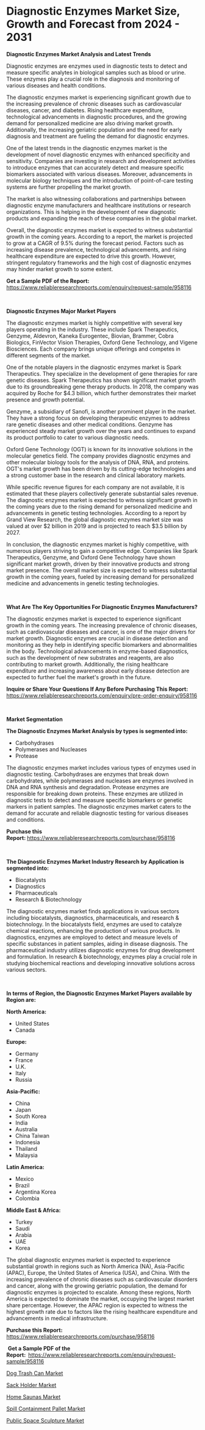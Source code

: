 <p><h1>Diagnostic Enzymes Market Size, Growth and Forecast from 2024 - 2031</h1></p><p><strong>Diagnostic Enzymes Market Analysis and Latest Trends</strong></p>
<p><p>Diagnostic enzymes are enzymes used in diagnostic tests to detect and measure specific analytes in biological samples such as blood or urine. These enzymes play a crucial role in the diagnosis and monitoring of various diseases and health conditions.</p><p>The diagnostic enzymes market is experiencing significant growth due to the increasing prevalence of chronic diseases such as cardiovascular diseases, cancer, and diabetes. Rising healthcare expenditure, technological advancements in diagnostic procedures, and the growing demand for personalized medicine are also driving market growth. Additionally, the increasing geriatric population and the need for early diagnosis and treatment are fueling the demand for diagnostic enzymes.</p><p>One of the latest trends in the diagnostic enzymes market is the development of novel diagnostic enzymes with enhanced specificity and sensitivity. Companies are investing in research and development activities to introduce enzymes that can accurately detect and measure specific biomarkers associated with various diseases. Moreover, advancements in molecular biology techniques and the introduction of point-of-care testing systems are further propelling the market growth.</p><p>The market is also witnessing collaborations and partnerships between diagnostic enzyme manufacturers and healthcare institutions or research organizations. This is helping in the development of new diagnostic products and expanding the reach of these companies in the global market.</p><p>Overall, the diagnostic enzymes market is expected to witness substantial growth in the coming years. According to a report, the market is projected to grow at a CAGR of 9.5% during the forecast period. Factors such as increasing disease prevalence, technological advancements, and rising healthcare expenditure are expected to drive this growth. However, stringent regulatory frameworks and the high cost of diagnostic enzymes may hinder market growth to some extent.</p></p>
<p><strong>Get a Sample PDF of the Report:&nbsp;</strong> <a href="https://www.reliableresearchreports.com/enquiry/request-sample/958116">https://www.reliableresearchreports.com/enquiry/request-sample/958116</a></p>
<p>&nbsp;</p>
<p><strong>Diagnostic Enzymes Major Market Players</strong></p>
<p><p>The diagnostic enzymes market is highly competitive with several key players operating in the industry. These include Spark Therapeutics, Genzyme, Aldevron, Kaneka Eurogentec, Biovian, Brammer, Cobra Biologics, FinVector Vision Therapies, Oxford Gene Technology, and Vigene Biosciences. Each company brings unique offerings and competes in different segments of the market.</p><p>One of the notable players in the diagnostic enzymes market is Spark Therapeutics. They specialize in the development of gene therapies for rare genetic diseases. Spark Therapeutics has shown significant market growth due to its groundbreaking gene therapy products. In 2018, the company was acquired by Roche for $4.3 billion, which further demonstrates their market presence and growth potential.</p><p>Genzyme, a subsidiary of Sanofi, is another prominent player in the market. They have a strong focus on developing therapeutic enzymes to address rare genetic diseases and other medical conditions. Genzyme has experienced steady market growth over the years and continues to expand its product portfolio to cater to various diagnostic needs.</p><p>Oxford Gene Technology (OGT) is known for its innovative solutions in the molecular genetics field. The company provides diagnostic enzymes and other molecular biology tools for the analysis of DNA, RNA, and proteins. OGT's market growth has been driven by its cutting-edge technologies and a strong customer base in the research and clinical laboratory markets.</p><p>While specific revenue figures for each company are not available, it is estimated that these players collectively generate substantial sales revenue. The diagnostic enzymes market is expected to witness significant growth in the coming years due to the rising demand for personalized medicine and advancements in genetic testing technologies. According to a report by Grand View Research, the global diagnostic enzymes market size was valued at over $2 billion in 2019 and is projected to reach $3.5 billion by 2027.</p><p>In conclusion, the diagnostic enzymes market is highly competitive, with numerous players striving to gain a competitive edge. Companies like Spark Therapeutics, Genzyme, and Oxford Gene Technology have shown significant market growth, driven by their innovative products and strong market presence. The overall market size is expected to witness substantial growth in the coming years, fueled by increasing demand for personalized medicine and advancements in genetic testing technologies.</p></p>
<p>&nbsp;</p>
<p><strong>What Are The Key Opportunities For Diagnostic Enzymes Manufacturers?</strong></p>
<p><p>The diagnostic enzymes market is expected to experience significant growth in the coming years. The increasing prevalence of chronic diseases, such as cardiovascular diseases and cancer, is one of the major drivers for market growth. Diagnostic enzymes are crucial in disease detection and monitoring as they help in identifying specific biomarkers and abnormalities in the body. Technological advancements in enzyme-based diagnostics, such as the development of new substrates and reagents, are also contributing to market growth. Additionally, the rising healthcare expenditure and increasing awareness about early disease detection are expected to further fuel the market's growth in the future.</p></p>
<p><strong>Inquire or Share Your Questions If Any Before Purchasing This Report:</strong> <a href="https://www.reliableresearchreports.com/enquiry/pre-order-enquiry/958116">https://www.reliableresearchreports.com/enquiry/pre-order-enquiry/958116</a></p>
<p>&nbsp;</p>
<p><strong>Market Segmentation</strong></p>
<p><strong>The Diagnostic Enzymes Market Analysis by types is segmented into:</strong></p>
<p><ul><li>Carbohydrases</li><li>Polymerases and Nucleases</li><li>Protease</li></ul></p>
<p><p>The diagnostic enzymes market includes various types of enzymes used in diagnostic testing. Carbohydrases are enzymes that break down carbohydrates, while polymerases and nucleases are enzymes involved in DNA and RNA synthesis and degradation. Protease enzymes are responsible for breaking down proteins. These enzymes are utilized in diagnostic tests to detect and measure specific biomarkers or genetic markers in patient samples. The diagnostic enzymes market caters to the demand for accurate and reliable diagnostic testing for various diseases and conditions.</p></p>
<p><strong>Purchase this Report:&nbsp;</strong><a href="https://www.reliableresearchreports.com/purchase/958116">https://www.reliableresearchreports.com/purchase/958116</a></p>
<p>&nbsp;</p>
<p><strong>The Diagnostic Enzymes Market Industry Research by Application is segmented into:</strong></p>
<p><ul><li>Biocatalysts</li><li>Diagnostics</li><li>Pharmaceuticals</li><li>Research & Biotechnology</li></ul></p>
<p><p>The diagnostic enzymes market finds applications in various sectors including biocatalysts, diagnostics, pharmaceuticals, and research & biotechnology. In the biocatalysts field, enzymes are used to catalyze chemical reactions, enhancing the production of various products. In diagnostics, enzymes are employed to detect and measure levels of specific substances in patient samples, aiding in disease diagnosis. The pharmaceutical industry utilizes diagnostic enzymes for drug development and formulation. In research & biotechnology, enzymes play a crucial role in studying biochemical reactions and developing innovative solutions across various sectors.</p></p>
<p>&nbsp;</p>
<p><strong>In terms of Region, the Diagnostic Enzymes Market Players available by Region are:</strong></p>
<p>
    <p> <strong> North America: </strong>
        <ul>
            <li>United States</li>
            <li>Canada</li>
        </ul>
        </p> 
    <p> <strong> Europe: </strong>
        <ul>
            <li>Germany</li>
            <li>France</li>
            <li>U.K.</li>
            <li>Italy</li>
            <li>Russia</li>
        </ul>
        </p> 
    <p> <strong> Asia-Pacific: </strong>
        <ul>
            <li>China</li>
            <li>Japan</li>
            <li>South Korea</li>
            <li>India</li>
            <li>Australia</li>
            <li>China Taiwan</li>
            <li>Indonesia</li>
            <li>Thailand</li>
            <li>Malaysia</li>
        </ul>
        </p> 
    <p> <strong> Latin America: </strong>
        <ul>
            <li>Mexico</li>
            <li>Brazil</li>
            <li>Argentina Korea</li>
            <li>Colombia</li>
        </ul>
        </p> 
    <p> <strong> Middle East & Africa: </strong>
        <ul>
            <li>Turkey</li>
            <li>Saudi</li>
            <li>Arabia</li>
            <li>UAE</li>
            <li>Korea</li>
        </ul>
    </p>
    </p>
<p><p>The global diagnostic enzymes market is expected to experience substantial growth in regions such as North America (NA), Asia-Pacific (APAC), Europe, the United States of America (USA), and China. With the increasing prevalence of chronic diseases such as cardiovascular disorders and cancer, along with the growing geriatric population, the demand for diagnostic enzymes is projected to escalate. Among these regions, North America is expected to dominate the market, occupying the largest market share percentage. However, the APAC region is expected to witness the highest growth rate due to factors like the rising healthcare expenditure and advancements in medical infrastructure.</p></p>
<p><strong>Purchase this Report: </strong><a href="https://www.reliableresearchreports.com/purchase/958116">https://www.reliableresearchreports.com/purchase/958116</a></p>
<p>&nbsp;<strong>Get a Sample PDF of the Report:&nbsp;&nbsp;</strong><a href="https://www.reliableresearchreports.com/enquiry/request-sample/958116">https://www.reliableresearchreports.com/enquiry/request-sample/958116</a></p>
<p><strong></strong></p>
<p><p><a href="https://medium.com/@loretadervishi2013/dog-trash-can-nbsp-market-focuses-on-market-share-size-and-projected-forecast-till-2031-e7b55bc061e5">Dog Trash Can Market</a></p><p><a href="https://medium.com/@loretadervishi2013/sack-holder-market-analysis-and-sze-forecasted-for-period-from-2024-to-2031-663d73e5562a">Sack Holder Market</a></p><p><a href="https://medium.com/@loretadervishi2013/home-saunas-market-outlook-industry-overview-and-forecast-2024-to-2031-a5d418048c47">Home Saunas Market</a></p><p><a href="https://medium.com/@loretadervishi2013/spill-containment-pallet-market-the-key-to-successful-business-strategy-forecast-till-2031-35b372f044c7">Spill Containment Pallet Market</a></p><p><a href="https://medium.com/@loretadervishi2013/public-space-sculpture-market-size-reveals-the-best-marketing-channels-in-global-industry-5bcb52923bab">Public Space Sculpture Market</a></p></p>